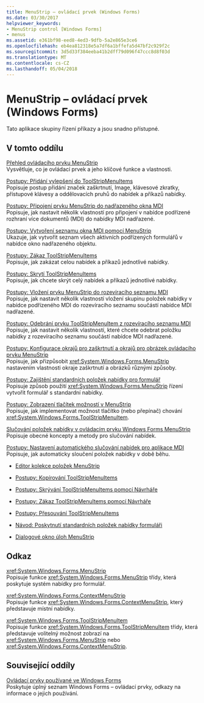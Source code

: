 ```yaml
---
title: MenuStrip – ovládací prvek (Windows Forms)
ms.date: 03/30/2017
helpviewer_keywords:
- MenuStrip control [Windows Forms]
- menus
ms.assetid: e361bf98-eed8-4ed3-9dfb-5a2e865e3ce6
ms.openlocfilehash: eb4ea812318e5a7df6a1bffefa5d47bf2c929f2c
ms.sourcegitcommit: 3d5d33f384eeba41b2dff79d096f47ccc8d8f03d
ms.translationtype: MT
ms.contentlocale: cs-CZ
ms.lasthandoff: 05/04/2018
---
```

# <a name="menustrip-control-windows-forms"></a>MenuStrip – ovládací prvek (Windows Forms)
Tato aplikace skupiny řízení příkazy a jsou snadno přístupné.  
  
## <a name="in-this-section"></a>V tomto oddílu  
 [Přehled ovládacího prvku MenuStrip](../../../../docs/framework/winforms/controls/menustrip-control-overview-windows-forms.md)  
 Vysvětluje, co je ovládací prvek a jeho klíčové funkce a vlastnosti.  
  
 [Postupy: Přidání vylepšení do ToolStripMenuItems](../../../../docs/framework/winforms/controls/how-to-add-enhancements-to-toolstripmenuitems.md)  
 Popisuje postup přidání značek zaškrtnutí, Image, klávesové zkratky, přístupové klávesy a oddělovacích pruhů do nabídek a příkazů nabídky.  
  
 [Postupy: Připojení prvku MenuStrip do nadřazeného okna MDI](../../../../docs/framework/winforms/controls/how-to-append-a-menustrip-to-an-mdi-parent-window-windows-forms.md)  
 Popisuje, jak nastavit několik vlastností pro připojení v nabídce podřízené rozhraní více dokumentů (MDI) do nabídky MDI nadřazené.  
  
 [Postupy: Vytvoření seznamu okna MDI pomocí MenuStrip](../../../../docs/framework/winforms/controls/how-to-create-an-mdi-window-list-with-menustrip-windows-forms.md)  
 Ukazuje, jak vytvořit seznam všech aktivních podřízených formulářů v nabídce okno nadřazeného objektu.  
  
 [Postupy: Zákaz ToolStripMenuItems](../../../../docs/framework/winforms/controls/how-to-disable-toolstripmenuitems.md)  
 Popisuje, jak zakázat celou nabídek a příkazů jednotlivé nabídky.  
  
 [Postupy: Skrytí ToolStripMenuItems](../../../../docs/framework/winforms/controls/how-to-hide-toolstripmenuitems.md)  
 Popisuje, jak chcete skrýt celý nabídek a příkazů jednotlivé nabídky.  
  
 [Postupy: Vložení prvku MenuStrip do rozevíracího seznamu MDI](../../../../docs/framework/winforms/controls/how-to-insert-a-menustrip-into-an-mdi-drop-down-menu-windows-forms.md)  
 Popisuje, jak nastavit několik vlastností vložení skupinu položek nabídky v nabídce podřízeného MDI do rozevíracího seznamu součástí nabídce MDI nadřazené.  
  
 [Postupy: Odebrání prvku ToolStripMenuItem z rozevíracího seznamu MDI](../../../../docs/framework/winforms/controls/how-to-remove-a-toolstripmenuitem-from-an-mdi-drop-down-menu-windows-forms.md)  
 Popisuje, jak nastavit několik vlastností, které chcete odebrat položku nabídky z rozevíracího seznamu součástí nabídce MDI nadřazené.  
  
 [Postupy: Konfigurace okrajů pro zaškrtnutí a okrajů pro obrázek ovládacího prvku MenuStrip](../../../../docs/framework/winforms/controls/how-to-configure-menustrip-check-margins-and-image-margins.md)  
 Popisuje, jak přizpůsobit <xref:System.Windows.Forms.MenuStrip> nastavením vlastnosti okraje zaškrtnutí a obrázků různými způsoby.  
  
 [Postupy: Zajištění standardních položek nabídky pro formulář](../../../../docs/framework/winforms/controls/how-to-provide-standard-menu-items-to-a-form.md)  
 Popisuje způsob použití <xref:System.Windows.Forms.MenuStrip> řízení vytvořit formulář s standardní nabídky.  
  
 [Postupy: Zobrazení tlačítek možností v MenuStrip](../../../../docs/framework/winforms/controls/how-to-display-option-buttons-in-a-menustrip-windows-forms.md)  
 Popisuje, jak implementovat možnost tlačítko (nebo přepínač) chování <xref:System.Windows.Forms.ToolStripMenuItem>.  
  
 [Slučování položek nabídky v ovládacím prvku Windows Forms MenuStrip](../../../../docs/framework/winforms/controls/merging-menu-items-in-the-windows-forms-menustrip-control.md)  
 Popisuje obecné koncepty a metody pro slučování nabídek.  
  
 [Postupy: Nastavení automatického slučování nabídek pro aplikace MDI](../../../../docs/framework/winforms/controls/how-to-set-up-automatic-menu-merging-for-mdi-applications.md)  
 Popisuje, jak automaticky sloučení položek nabídky v době běhu.  
  
-   [Editor kolekce položek MenuStrip](http://msdn.microsoft.com/library/ms233625\(v=vs.110\))  
  
-   [Postupy: Kopírování ToolStripMenuItems](http://msdn.microsoft.com/library/ms171653\(v=vs.110\))  
  
-   [Postupy: Skrývání ToolStripMenuItems pomocí Návrháře](http://msdn.microsoft.com/library/ms171658\(v=vs.110\))  
  
-   [Postupy: Zákaz ToolStripMenuItems pomocí Návrháře](http://msdn.microsoft.com/library/ms171656\(v=vs.110\))  
  
-   [Postupy: Přesouvání ToolStripMenuItems](http://msdn.microsoft.com/library/ms171660\(v=vs.110\))  
  
-   [Návod: Poskytnutí standardních položek nabídky formuláři](http://msdn.microsoft.com/library/ms233662\(v=vs.110\))  
  
-   [Dialogové okno úloh MenuStrip](http://msdn.microsoft.com/library/ms233645\(v=vs.110\))  
  
## <a name="reference"></a>Odkaz  
 <xref:System.Windows.Forms.MenuStrip>  
 Popisuje funkce <xref:System.Windows.Forms.MenuStrip> třídy, která poskytuje systém nabídky pro formulář.  
  
 <xref:System.Windows.Forms.ContextMenuStrip>  
 Popisuje funkce <xref:System.Windows.Forms.ContextMenuStrip>, který představuje místní nabídky.  
  
 <xref:System.Windows.Forms.ToolStripMenuItem>  
 Popisuje funkce <xref:System.Windows.Forms.ToolStripMenuItem> třídy, která představuje volitelný možnost zobrazí na <xref:System.Windows.Forms.MenuStrip> nebo <xref:System.Windows.Forms.ContextMenuStrip>.  
  
## <a name="related-sections"></a>Související oddíly  
 [Ovládací prvky používané ve Windows Forms](../../../../docs/framework/winforms/controls/controls-to-use-on-windows-forms.md)  
 Poskytuje úplný seznam Windows Forms – ovládací prvky, odkazy na informace o jejich používání.
